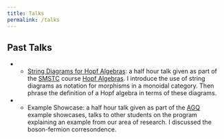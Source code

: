 ```yaml
---
title: Talks
permalink: /talks
---
```


## Past Talks
* * [String Diagrams for Hopf Algebras](https://github.com/WilloughbySeago/WilloughbySeago.github.io/blob/main/_files/string-diagrams-for-hopf-algebras.pdf): a half hour talk given as part of the [SMSTC](https://smstc.ac.uk/) course [Hopf Algebras](https://smstc.ac.uk/modules/hopf-algebras). I introduce the use of string diagrams as notation for morphisms in a monoidal category. Then phrase the definition of a Hopf algebra in terms of these diagrams.
* * Example Showcase: a half hour talk given as part of the [AGQ](https://www.agq-cdt.org/) example showcases, talks to other students on the program explaining an example from our area of research. I discussed the boson-fermion corresondence.
